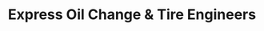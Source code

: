 ---
title: "Express Oil Change & Tire Engineers"
url: /roswell/express-oil-change-and-tire-engineers-holcomb-bridge-road/
shop: tyres
---